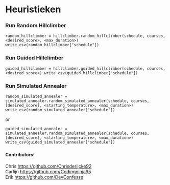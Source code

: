 # Heuristieken

### Run Random Hillclimber
`random_hillclimber = hillclimber.random_hillclimber(schedule, courses, <desired_score>, <max_duration>)
write_csv(random_hillclimber["schedule"])`

### Run Guided Hillclimber

`guided_hillclimber = hillclimber.guided_hillclimber(schedule, courses, <desired_score>)
write_csv(guided_hillclimber["schedule"])`

### Run Simulated Annealer
`random_simulated_annealer = simulated_annealer.random_simulated_annealer(schedule, courses, [desired_score], <starting_temperature>, <max_duration>)
write_csv(random_simulated_annealer["schedule"])`

or

`guided_simulated_annealer = simulated_annealer.random_simulated_annealer(schedule, courses, [desired_score], <starting_temperature>, <max_duration>)
write_csv(guided_simulated_annealer["schedule"])`

### 


#### Contributors: <br />
Chris https://github.com/Chrisderijcke92<br />
Carlijn https://github.com/Codingninja95<br />
Erik https://github.com/DevConfesss<br />